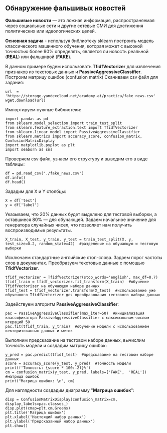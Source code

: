 ## Обнаружение фальшивых новостей
**Фальшивые новости**  — это ложная информация, распространяемая через социальные сети и другие сетевые СМИ для достижения политических или идеологических целей.

**Основная задача**  - используя библиотеку sklearn построить модель классического машинного обучения, которая может с высокой точностью более 90% определять, является ли новость реальной (**REAL**) или фальшивой (**FAKE**).

В данном примере будем использовать  **TfidfVectorizer**  для извлечения признаков из текстовых данных и  **PassiveAggressiveClassifier**. Построим матрицу ошибок (confusion matrix)
Скачиваем csv файл для задания:

    url  =  'https://storage.yandexcloud.net/academy.ai/practica/fake_news.csv'
    wget.download(url)
Импортируем нужные библиотеки:

    import pandas as pd
    from sklearn.model_selection import train_test_split
    from sklearn.feature_extraction.text import TfidfVectorizer
    from sklearn.linear_model import PassiveAggressiveClassifier
    from sklearn.metrics import accuracy_score, confusion_matrix, ConfusionMatrixDisplay
    import matplotlib.pyplot as plt
    import seaborn as sns
Проверяем csv файл, узнаем его структуру и выводим его в виде таблицы:

    df = pd.read_csv("./fake_news.csv")
    df.info()
    df.head()
Зададим для X и Y столбцы:

    X = df['text']
    y = df['label']
Указываем, что 20% данных будет выделено для тестовой выборки, а оставшиеся 80% — для обучающей. Задаем начальное значение для генератора случайных чисел, что позволяет нам получить воспроизводимые результаты.

    X_train, X_test, y_train, y_test = train_test_split(X, y, test_size=0.2, random_state=42)  #разделение на обучающую и тестовую выборки
Исключаем стандартные английские стоп-слова. Задаем порог частоты слов в документах. Преобразуем текстовые данные с помощью **TfidfVectorizer**.

    tfidf_vectorizer = TfidfVectorizer(stop_words='english', max_df=0.7)
    tfidf_train = tfidf_vectorizer.fit_transform(X_train)  #обучение TfidfVectorizer на обучающем наборе данных
    tfidf_test = tfidf_vectorizer.transform(X_test)  #использование уже обученного TfidfVectorizer для преобразования тестового набора данных
Задействуем алгоритм **PassiveAggressiveClassifier**:

    pac = PassiveAggressiveClassifier(max_iter=50)  #инициализация классификатора PassiveAggressiveClassifier с максимальным числом итераций 50
    pac.fit(tfidf_train, y_train)  #обучение модели с использованием векторизованных данных и меток
Выполним предсказание на тестовом наборе данных, вычислим точность модели и создадим матрицу ошибок:

    y_pred = pac.predict(tfidf_test)  #предсказание на тестовом наборе данных
    score = accuracy_score(y_test, y_pred)  #точность модели
    print(f'Точность: {score * 100:.2f}%')
    cm = confusion_matrix(y_test, y_pred, labels=['FAKE',  'REAL'])  #матрица ошибок
    print("Матрица ошибок: \n", cm)
Для наглядности создадим диаграмму "**Матрица ошибок**":

    disp = ConfusionMatrixDisplay(confusion_matrix=cm, display_labels=pac.classes_)
    disp.plot(cmap=plt.cm.Greens)
    plt.title('Матрица ошибок')
    plt.xlabel('Настоящий набор данных')
    plt.ylabel('Предсказанный набор данных')
    plt.show()
